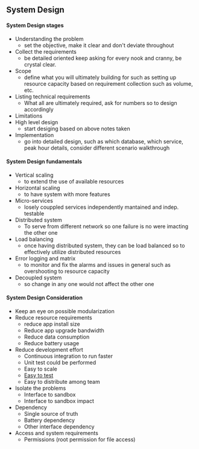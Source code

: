 ## System Design
    
#### System Design stages
* Understanding the problem
  * set the objective, make it clear and don't deviate throughout
* Collect the requirements
  * be detailed oriented keep asking for every nook and cranny, be crystal clear.
* Scope
  * define what you will ultimately building for such as setting up resource capacity based on requirement collection
    such as volume, etc.
* Listing technical requirements
  * What all are ultimately required, ask for numbers so to design accordingly
* Limitations
* High level design
  * start desiging based on above notes taken
* Implementation
  * go into detailed design, such as which database, which service, peak hour details, consider different scenario walkthrough

#### System Design fundamentals
* Vertical scaling
  * to extend the use of available resources
* Horizontal scaling
  * to have system with more features
* Micro-services
  * losely couppled services independently mantained and indep. testable
* Distributed system
  * To serve from different network so one failure is no were imacting the other one
* Load balancing
  * once having distributed system, they can be load balanced so to effectively utilize distributed resources
* Error logging and matrix
  * to monitor and fix the alarms and issues in general such as overshooting to resource capacity
* Decoupled system
  * so change in any one would not affect the other one 
   
#### System Design Consideration
* Keep an eye on possible modularization
* Reduce resource requirements
  * reduce app install size
  * Reduce app upgrade bandwidth
  * Reduce data consumption
  * Reduce battery usage
* Reduce development effort
  * Continuous integration to run faster
  * Unit test could be performed
  * Easy to scale
  * [Easy to test](https://www.youtube.com/watch?v=PZBg5DIzNww?start=80)
  * Easy to distribute among team
* Isolate the problems
  * Interface to sandbox
  * Interface to sandbox impact
* Dependency
  * Single source of truth
  * Battery dependency
  * Other interface dependency
* Access and system requirements
  * Permissions (root permission for file access)
